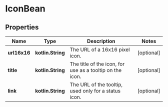 
# IconBean

## Properties
Name | Type | Description | Notes
------------ | ------------- | ------------- | -------------
**url16x16** | **kotlin.String** | The URL of a 16x16 pixel icon. |  [optional]
**title** | **kotlin.String** | The title of the icon, for use as a tooltip on the icon. |  [optional]
**link** | **kotlin.String** | The URL of the tooltip, used only for a status icon. |  [optional]



